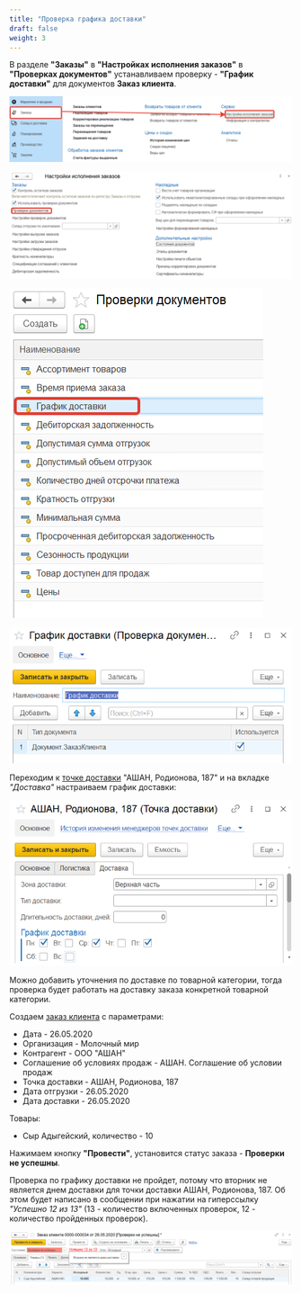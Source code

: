 ```yaml
---
title: "Проверка графика доставки"
draft: false
weight: 3
---
```


В разделе **"Заказы"** в **"Настройках исполнения заказов"** в **"Проверках документов"** устанавливаем проверку - **"График доставки"** для документов **Заказ клиента**.

![1](1.png)

![2](2.png)

![3](3.png)

![4](4.png)

Переходим к [точке доставки](https://konstanta-it.github.io/erp4food/CommonInformation/DeliveryPoint) "АШАН, Родионова, 187" и на вкладке *"Доставка"* настраиваем график доставки:

![5](5.png)

Можно добавить уточнения по доставке по товарной категории, тогда проверка будет работать на доставку заказа конкретной товарной категории.

Создаем [заказ клиента](https://konstanta-it.github.io/erp4food/CRM/CustomerService/FormationOfOrders/CustomerOrder) с параметрами:

- Дата - 26.05.2020
- Организация - Молочный мир
- Контрагент - ООО "АШАН"
- Соглашение об условиях продаж - АШАН. Соглашение об условии продаж
- Точка доставки - АШАН, Родионова, 187
- Дата отгрузки - 26.05.2020
- Дата доставки - 26.05.2020

Товары:

- Сыр Адыгейский, количество - 10

Нажимаем кнопку **"Провести"**, установится статус заказа - **Проверки не успешны**.

Проверка по графику доставки не пройдет, потому что вторник не является днем доставки для точки доставки АШАН, Родионова, 187. Об этом будет написано в сообщении при нажатии на гиперссылку *"Успешно 12 из 13"* (13 - количество включенных проверок, 12 - количество пройденных проверок).

![6](6.png)
